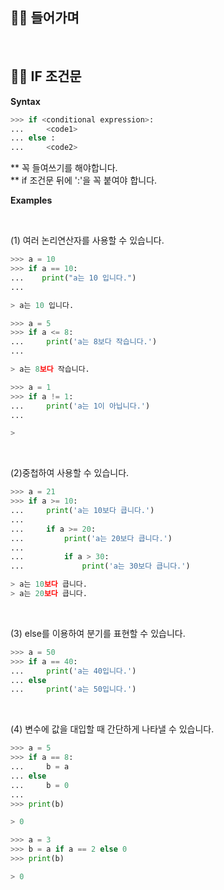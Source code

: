 ## 👨‍💻 들어가며

<br>

## 👩‍💼 IF 조건문

**Syntax**
```python
>>> if <conditional expression>:
...     <code1>
... else : 
...     <code2>
```
** 꼭 들여쓰기를 해야합니다.
<br>
** if 조건문 뒤에 ':'을 꼭 붙여야 합니다.
<br>

**Examples**

<br>

(1) 여러 논리연산자를 사용할 수 있습니다.

```python
>>> a = 10
>>> if a == 10:
...    print("a는 10 입니다.")
...

> a는 10 입니다.

```

```python
>>> a = 5
>>> if a <= 8:
...     print('a는 8보다 작습니다.')
...

> a는 8보다 작습니다.
```

```python
>>> a = 1
>>> if a != 1:
...     print('a는 1이 아닙니다.')
...

>
```

<br>

(2)중첩하여 사용할 수 있습니다.

```python
>>> a = 21
>>> if a >= 10:
...     print('a는 10보다 큽니다.')
...
...     if a >= 20:
...         print('a는 20보다 큽니다.')
...
...         if a > 30:
...             print('a는 30보다 큽니다.')

> a는 10보다 큽니다.
> a는 20보다 큽니다.
```
<br>

(3) else를 이용하여 분기를 표현할 수 있습니다.

```python
>>> a = 50
>>> if a == 40:
...     print('a는 40입니다.')
... else
...     print('a는 50입니다.')
```
<br>

(4) 변수에 값을 대입할 때 간단하게 나타낼 수 있습니다.

```python
>>> a = 5
>>> if a == 8:
...     b = a
... else 
...     b = 0
...
>>> print(b)

> 0
```

```python
>>> a = 3
>>> b = a if a == 2 else 0
>>> print(b)

> 0
```
